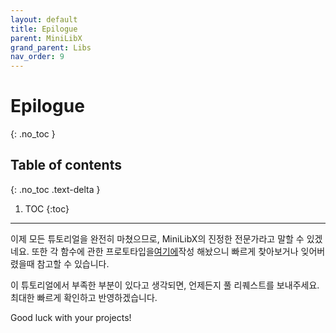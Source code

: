```yaml
---
layout: default
title: Epilogue
parent: MiniLibX
grand_parent: Libs
nav_order: 9
---
```


# Epilogue
{: .no_toc }

## Table of contents
{: .no_toc .text-delta }

1. TOC
{:toc}

---

이제 모든 튜토리얼을 완전히 마쳤으므로, MiniLibX의 진정한 전문가라고 말할 수 있겠네요. 또한 각 함수에 관한 프로토타입을[여기에](./prototypes.html)작성 해놨으니 빠르게 찾아보거나 잊어버렸을때 참고할 수 있습니다.

이 튜토리얼에서 부족한 부분이 있다고 생각되면, 언제든지 풀 리퀘스트를 보내주세요. 최대한 빠르게 확인하고 반영하겠습니다.

Good luck with your projects!
